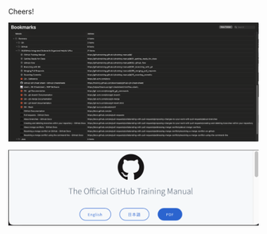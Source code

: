 Cheers!

![Bookmarks](Images/BookmarksWebsiteAndAddress.png)

![GitHub Training Manual](Images/GitHubTrainingManual.png)
